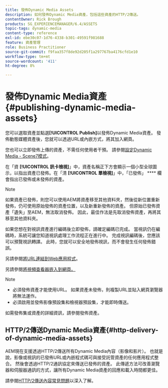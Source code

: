 ```yaml
---
title: 發佈Dynamic Media Assets
description: 如何發佈Dynamic Media資產，包括這些資產的HTTP/2傳送。
contentOwner: Rick Brough
products: SG_EXPERIENCEMANAGER/6.4/ASSETS
topic-tags: dynamic-media
content-type: reference
exl-id: ebe30c07-1d76-4338-b301-49591f981688
feature: 資產管理
role: Business Practitioner
source-git-commit: f9faa357f8de92d205f1a297767ba4176cfd1e10
workflow-type: tm+mt
source-wordcount: '411'
ht-degree: 8%

---
```


# 發佈Dynamic Media資產{#publishing-dynamic-media-assets}

您可以選取資產並點選&#x200B;**[!UICONTROL Publish]**&#x200B;以發佈Dynamic Media資產。 發佈動態媒體資產後，您就可以透過URL或內嵌方式，將其加入網頁。

您也可以立即發佈上傳的資產，不需任何使用者干預。 請參閱[設定Dynamic Media - Scene7模式](config-dms7.md)。

在「資 **[!UICONTROL 訊卡檢視]**」中，資產名稱正下方會顯示一個小型全球圖示，以指出資產已發佈。在「清 **[!UICONTROL 單檢視]**」中，「已發佈」 **** 欄會指出已發佈或未發佈的資產。

>[!NOTE]
>
>如果資產已發佈，則您可以使用AEM將資產移至其他資料夾，然後從新位置重新發佈，仍可使用原始發佈的資產位置，以及新重新發佈的資產。 但原始已發佈資產「遺失」至AEM，無法取消發佈。 因此，最佳作法是先取消發佈資產，再將其移至其他資料夾。

如果您想在對視訊資產進行編碼後立即發佈，請確定編碼已完成。 當視訊仍在編碼時，系統可讓您知道視訊處理工作流程正在進行中。 完成視訊編碼後，您應該可以預覽視訊轉譯。 此時，您就可以安全地發佈視訊，而不會發生任何發佈錯誤。

另請參閱[將URL連結到Web應用程式](linking-urls-to-yourwebapplication.md)。

另請參閱[將視頻查看器嵌入到網頁。](embed-code.md)

>[!NOTE]
>
>* 必須發佈資產才能使用URL。 如果資產未發佈，則複製URL並貼入網頁瀏覽器將無法運作。
>* 必須啟用並發佈影像預設集和檢視器預設集，才能即時傳送。

>



如需發佈集或資產的詳細資訊，請參閱發佈資產。[](managing-assets-touch-ui.md)

## HTTP/2傳送Dynamic Media資產{#http-delivery-of-dynamic-media-assets}

AEM現在支援透過HTTP/2傳送所有Dynamic Media內容（影像和影片）。 也就是說，影像或視訊的已發佈URL或內嵌程式碼可與接受託管資產的任何應用程式整合。 然後會透過HTTP/2通訊協定來傳送已發佈的資產。 此傳遞方法可改善瀏覽器和伺服器通訊的方式，讓所有Dynamic Media資產的回應和載入時間都更佳。

請參閱[HTTP/2傳送內容常見問題](/help/sites-administering/scene7-http2faq.md)以深入了解。
